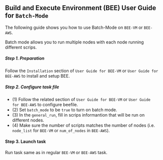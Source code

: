 ## Build and Execute Environment (BEE) User Guide for `Batch-Mode`

The following guide shows you how to use Batch-Mode on `BEE-VM` or `BEE-AWS`.

Batch mode allows you to run multiple nodes with each node running different scrips.

##### Step 1. Preparation
Follow the `Installation` section of `User Guide for BEE-VM` or `User Guide for BEE-AWS` to install and setup BEE.

##### Step 2. Configure task file
* (1) Follow the related section of `User Guide for BEE-VM` or `User Guide for BEE-AWS` to configure beefile.
* (2) Set `batch_mode` to be `true` to turn on batch mode.
* (3) In the `general_run`, fill in scrips informantion that will be run on different nodes.
* (4) Make sure the number of scripts matches the number of nodes (i.e. `node_list` for `BEE-VM` or `num_of_nodes` in `BEE-AWS`).

#### Step 3. Launch task
Run task same as in regular `BEE-VM` or `BEE-AWS` task.
